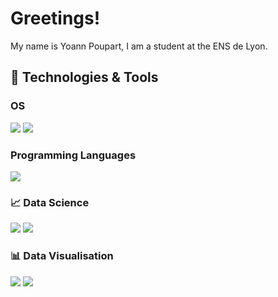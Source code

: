 # Greetings!

My name is Yoann Poupart, I am a student at the ENS de Lyon.

## 🔧 Technologies & Tools

### OS

![](https://img.shields.io/badge/OS-Linux-informational?style=flat&logo=linux&logoColor=white&color=ffe400)
![](https://img.shields.io/badge/OS-ArchLinux-informational?style=flat&logo=arch-linux&logoColor=white&color=0087ff)

### Programming Languages

![](https://img.shields.io/badge/Lang-Python-informational?style=flat&logo=python&logoColor=white&color=2bbc8a)

### :chart_with_upwards_trend: Data Science

![](https://img.shields.io/badge/Lib-Keras-informational?style=flat&logo=keras&logoColor=white&color=da321b)
![](https://img.shields.io/badge/Lib-Pandas-informational?style=flat&logo=pandas&logoColor=white&color=2bbc8a)

### :bar_chart: Data Visualisation

![](https://img.shields.io/badge/Lib-Matplotlib-informational?style=flat&logo=matplotlib&logoColor=white&color=2bbc8a)
![](https://img.shields.io/badge/Lib-Seaborn-informational?style=flat&logo=seaborn&logoColor=white&color=2bbc8a)
